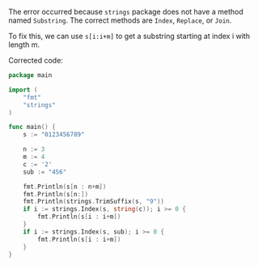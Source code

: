 The error occurred because `strings` package does not have a method named `Substring`. The correct methods are `Index`, `Replace`, or `Join`. 

To fix this, we can use `s[i:i+m]` to get a substring starting at index i with length m.

Corrected code:

```go
package main

import (
	"fmt"
	"strings"
)

func main() {
	s := "0123456789"

	n := 3
	m := 4
	c := '2'
	sub := "456"

	fmt.Println(s[n : n+m])
	fmt.Println(s[n:])
	fmt.Println(strings.TrimSuffix(s, "9"))
	if i := strings.Index(s, string(c)); i >= 0 {
		fmt.Println(s[i : i+m])
	}
	if i := strings.Index(s, sub); i >= 0 {
		fmt.Println(s[i : i+m])
	}
}
```
